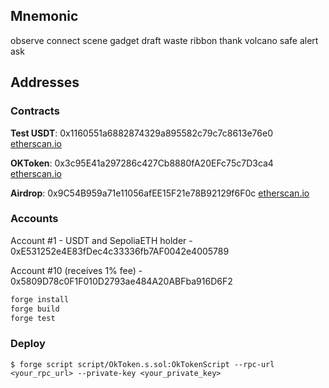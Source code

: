 ## Mnemonic
observe connect scene gadget draft waste ribbon thank volcano safe alert ask

## Addresses
### Contracts
**Test USDT**:
0x1160551a6882874329a895582c79c7c8613e76e0
[etherscan.io](https://sepolia.etherscan.io/address/0x1160551a6882874329a895582c79c7c8613e76e0)

**OKToken**:
0x3c95E41a297286c427Cb8880fA20EFc75c7D3ca4
[etherscan.io](https://sepolia.etherscan.io/address/0x3c95E41a297286c427Cb8880fA20EFc75c7D3ca4)

**Airdrop**:
0x9C54B959a71e11056afEE15F21e78B92129f6F0c
[etherscan.io](https://sepolia.etherscan.io/address/0x9C54B959a71e11056afEE15F21e78B92129f6F0c)

### Accounts
Account #1 - USDT and SepoliaETH holder - 0xE531252e4E83fDec4c33336fb7AF0042e4005789

Account #10 (receives 1% fee) - 0x5809D78c0F1F010D2793ae484A20ABFba916D6F2


```bash
forge install
forge build
forge test
```

### Deploy

```shell
$ forge script script/OkToken.s.sol:OkTokenScript --rpc-url <your_rpc_url> --private-key <your_private_key>
```
